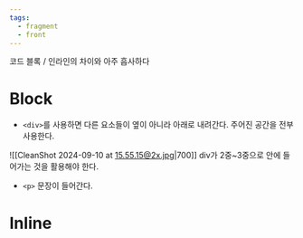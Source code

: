 ```yaml
---
tags:
  - fragment
  - front
---
```


코드 블록 / 인라인의 차이와 아주 흡사하다
# Block
- `<div>`를 사용하면 다른 요소들이 옆이 아니라 아래로 내려간다.
주어진 공간을 전부 사용한다.

![[CleanShot 2024-09-10 at 15.55.15@2x.jpg|700]]
div가 2중~3중으로 안에 들어가는 것을 활용해야 한다.

- `<p>` 문장이 들어간다.
# Inline